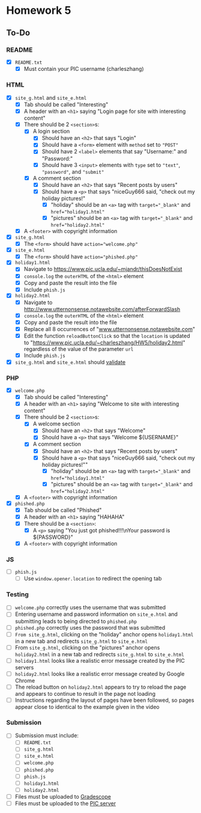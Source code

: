 # Homework 5

## To-Do

### README

- [x] `README.txt`
  - [x] Must contain your PIC username (charleszhang)

### HTML

- [x] `site_g.html` and `site_e.html`
  - [x] Tab should be called "Interesting"
  - [x] A header with an `<h1>` saying "Login page for site with interesting content"
  - [x] There should be 2 `<section>`s:
    - [x] A login section
      - [x] Should have an `<h2>` that says "Login"
      - [x] Should have a `<form>` element with `method` set to `"POST"`
      - [x] Should have 2 `<label>` elements that say "Username:" and "Password:"
      - [x] Should have 3 `<input>` elements with `type` set to `"text"`, `"password"`, and `"submit"`
    - [x] A comment section
      - [x] Should have an `<h2>` that says "Recent posts by users"
      - [x] Should have a `<p>` that says "niceGuy666 said, "check out my holiday pictures!"
        - [x] "holiday" should be an `<a>` tag with `target="_blank"` and `href="holiday1.html"`
        - [x] "pictures" should be an `<a>` tag with `target="_blank"` and `href="holiday2.html"`
  - [x] A `<footer>` with copyright information
- [x] `site_g.html`
  - [x] The `<form>` should have `action="welcome.php"`
- [x] `site_e.html`
  - [x] The `<form>` should have `action="phished.php"`
- [x] `holiday1.html`
  - [x] Navigate to https://www.pic.ucla.edu/~mjandr/thisDoesNotExist
  - [x] `console.log` the `outerHTML` of the `<html>` element
  - [x] Copy and paste the result into the file
  - [x] Include `phish.js`
- [x] `holiday2.html`
  - [x] Navigate to http://www.utternonsense.notawebsite.com/afterForwardSlash
  - [x] `console.log` the `outerHTML` of the `<html>` element
  - [x] Copy and paste the result into the file
  - [x] Replace all 8 occurrences of "www.utternonsense.notawebsite.com"
  - [x] Edit the function `reloadButtonClick` so that the `location` is updated to "https://www.pic.ucla.edu/~charleszhang/HW5/holiday2.html" regardless of the value of the parameter `url`
  - [x] Include `phish.js`
- [x] `site_g.html` and `site_e.html` should [validate](https://validator.w3.org/)

### PHP

- [x] `welcome.php`
  - [x] Tab should be called "Interesting"
  - [x] A header with an `<h1>` saying "Welcome to site with interesting content"
  - [x] There should be 2 `<section>`s:
    - [x] A welcome section
      - [x] Should have an `<h2>` that says "Welcome"
      - [x] Should have a `<p>` that says "Welcome ${USERNAME}"
    - [x] A comment section
      - [x] Should have an `<h2>` that says "Recent posts by users"
      - [x] Should have a `<p>` that says "niceGuy666 said, "check out my holiday pictures!""
        - [x] "holiday" should be an `<a>` tag with `target="_blank"` and `href="holiday1.html"`
        - [x] "pictures" should be an `<a>` tag with `target="_blank"` and `href="holiday2.html"`
  - [x] A `<footer>` with copyright information
- [x] `phished.php`
  - [x] Tab should be called "Phished"
  - [x] A header with an `<h1>` saying "HAHAHA"
  - [x] There should be a `<section>`:
    - [x] A `<p>` saying "You just got phished!!!\nYour password is ${PASSWORD}"
  - [x] A `<footer>` with copyright information

### JS

- [ ] `phish.js`
  - [ ] Use `window.opener.location` to redirect the opening tab

### Testing

- [ ] `welcome.php` correctly uses the username that was submitted
- [ ] Entering username and password information on `site_e.html` and submitting leads to being
  directed to `phished.php`
- [ ] `phished.php` correctly uses the password that was submitted
- [ ] `From site_g.html`, clicking on the "holiday" anchor opens `holiday1.html` in a new tab and
  redirects `site_g.html` to `site_e.html`
- [ ] From `site_g.html`, clicking on the "pictures" anchor opens `holiday2.html` in a new tab and
  redirects `site_g.html` to `site_e.html`
- [ ] `holiday1.html` looks like a realistic error message created by the PIC servers
- [ ] `holiday2.html` looks like a realistic error message created by Google Chrome
- [ ] The reload button on `holiday2.html` appears to try to reload the page and appears to continue
  to result in the page not loading
- [ ] Instructions regarding the layout of pages have been followed, so pages appear close to identical
  to the example given in the video

### Submission

- [ ] Submission must include:
  - [ ] `README.txt`
  - [ ] `site_g.html`
  - [ ] `site_e.html`
  - [ ] `welcome.php`
  - [ ] `phished.php`
  - [ ] `phish.js`
  - [ ] `holiday1.html`
  - [ ] `holiday2.html`
- [ ] Files must be uploaded to [Gradescope](https://bruinlearn.ucla.edu/courses/160942/external_tools/408)
- [ ] Files must be uploaded to the [PIC server](http://www.pic.ucla.edu/~charleszhang/HW5/site_g.html)